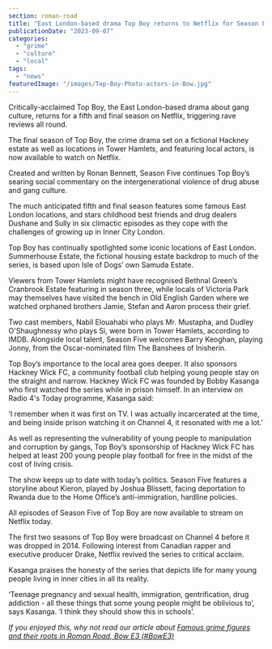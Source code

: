 ```yaml
---
section: roman-road
title: "East London-based drama Top Boy returns to Netflix for Season Five"
publicationDate: "2023-09-07"
categories: 
  - "grime"
  - "culture"
  - "local"
tags: 
  - "news"
featuredImage: "/images/Top-Boy-Photo-actors-in-Bow.jpg"
---
```


Critically-acclaimed Top Boy, the East London-based drama about gang culture, returns for a fifth and final season on Netflix, triggering rave reviews all round.

The final season of Top Boy, the crime drama set on a fictional Hackney estate as well as locations in Tower Hamlets, and featuring local actors, is now available to watch on Netflix.

Created and written by Ronan Bennett, Season Five continues Top Boy’s searing social commentary on the intergenerational violence of drug abuse and gang culture. 

The much anticipated fifth and final season features some famous East London locations, and stars childhood best friends and drug dealers Dushane and Sully in six climactic episodes as they cope with the challenges of growing up in Inner City London.

Top Boy has continually spotlighted some iconic locations of East London. Summerhouse Estate, the fictional housing estate backdrop to much of the series, is based upon Isle of Dogs’ own Samuda Estate. 

Viewers from Tower Hamlets might have recognised Bethnal Green’s Cranbrook Estate featuring in season three, while locals of Victoria Park may themselves have visited the bench in Old English Garden where we watched orphaned brothers Jamie, Stefan and Aaron process their grief. 

Two cast members, Nabil Elouahabi who plays Mr. Mustapha, and Dudley O'Shaughnessy who plays Si, were born in Tower Hamlets, according to IMDB. Alongside local talent, Season Five welcomes Barry Keoghan, playing Jonny, from the Oscar-nominated film The Banshees of Inisherin. 

Top Boy’s importance to the local area goes deeper. It also sponsors Hackney Wick FC, a community football club helping young people stay on the straight and narrow. Hackney Wick FC was founded by Bobby Kasanga who first watched the series while in prison himself. In an interview on Radio 4's Today programme, Kasanga said:

‘I remember when it was first on TV. I was actually incarcerated at the time, and being inside prison watching it on Channel 4, it resonated with me a lot.'

As well as representing the vulnerability of young people to manipulation and corruption by gangs, Top Boy’s sponsorship of Hackney Wick FC has helped at least 200 young people play football for free in the midst of the cost of living crisis. 

The show keeps up to date with today’s politics. Season Five features a storyline about Kieron, played by Joshua Blissett, facing deportation to Rwanda due to the Home Office’s anti-immigration, hardline policies.

All episodes of Season Five of Top Boy are now available to stream on Netflix today. 

The first two seasons of Top Boy were broadcast on Channel 4 before it was dropped in 2014. Following interest from Canadian rapper and executive producer Drake, Netflix revived the series to critical acclaim. 

Kasanga praises the honesty of the series that depicts life for many young people living in inner cities in all its reality.

‘Teenage pregnancy and sexual health, immigration, gentrification, drug addiction - all these things that some young people might be oblivious to’, says Kasanga. ‘I think they should show this in schools’.

_If you enjoyed this, why not read our article about [Famous grime figures and their roots in Roman Road, Bow E3 (#BowE3)](https://romanroadlondon.com/famous-grime-music-figures-bow-e3-east-end-london/)_
